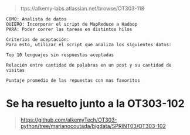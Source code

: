 >ttps://alkemy-labs.atlassian.net/browse/OT303-118
```
COMO: Analista de datos
QUIERO: Incorporar el script de MapReduce a Hadoop
PARA: Poder correr las tareas en distintos hilos

Criterios de aceptación: 
Para esto, utilizar el script que analiza los siguientes datos:

Top 10 lenguajes sin respuestas aceptadas

Relación entre cantidad de palabras en un post y su cantidad de visitas

Puntaje promedio de las repuestas con mas favoritos
```

# Se ha resuelto junto a la OT303-102
>https://github.com/alkemyTech/OT303-python/tree/marianocoutada/bigdata/SPRINT03/OT303-102

